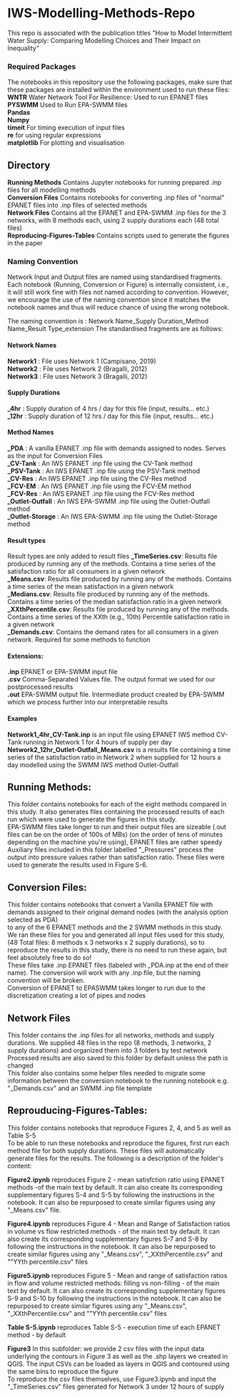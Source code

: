 # IWS-Modelling-Methods-Repo
This repo is associated with the publication titles "How to Model Intermittent Water Supply: Comparing Modelling Choices and Their Impact on Inequality" 
  
### Required Packages  
The notebooks in this repository use the following packages, make sure that these packages are installed within the environment used to run these files:  
**WNTR** Water Network Tool For Resilience: Used to run EPANET files  
**PYSWMM** Used to Run EPA-SWMM files  
**Pandas**  
**Numpy**  
**timeit** For timing execution of input files  
**re** for using regular expressions  
**matplotlib** For plotting and visualisation  

## Directory
**Running Methods** Contains Jupyter notebooks for running prepared .inp files for all modelling methods   
**Conversion Files** Contains notebooks for converting .inp files of "normal" EPANET files into .inp files of selected methods  
**Network Files** Contains all the EPANET and EPA-SWMM .inp files for the 3 networks, with 8 methods each, using 2 supply durations each (48 total files)  
**Reproducing-Figures-Tables** Contains scripts used to generate the figures in the paper
  
### Naming Convention  
Network Input and Output files are named using standardised fragments. Each notebook (Running, Conversion or Figure) is internally consistent, i.e., it will still work fine with files not named according to convention. However, we encourage the use of the naming convention since it matches the notebook names and thus will reduce chance of using the wrong notebook.  
  
The naming convention is : Network Name_Supply Duration_Method Name_Result Type_extension
The standardised fragments are as follows:  
#### Network Names
**Network1** : File uses Network 1 (Campisano, 2019)  
**Network2** : File uses Network 2 (Bragalli, 2012)  
**Network3** : File uses Network 3 (Bragalli, 2012)
  
#### Supply Durations
**_4hr** : Supply duration of 4 hrs / day for this file (input, results… etc.)  
**_12hr** : Supply duration of 12 hrs / day for this file (input, results… etc.)  
  
#### Method Names
**_PDA** : A vanilla EPANET .inp file with demands assigned to nodes. Serves as the input for Conversion Files  
**_CV-Tank** : An IWS EPANET .inp file using the CV-Tank method  
**_PSV-Tank** : An IWS EPANET .inp file using the PSV-Tank method  
**_CV-Res** :  An IWS EPANET .inp file using the CV-Res method  
**_FCV-EM** : An IWS EPANET .inp file using the FCV-EM method  
**_FCV-Res** : An IWS EPANET .inp file using the FCV-Res method  
**_Outlet-Outfall** : An IWS EPA-SWMM .inp file using the Outlet-Outfall method  
**_Outlet-Storage** : An IWS EPA-SWMM .inp file using the Outlet-Storage method
  
#### Result types
Result types are only added to result files
**_TimeSeries.csv**: Results file produced by running any of the methods. Contains a time series of the satisfaction ratio for all consumers in a given network  
**_Means.csv**: Results file produced by running any of the methods. Contains a time series of the mean satisfaction in a given network  
**_Medians.csv**: Results file produced by running any of the methods. Contains a time series of the median satisfaction ratio  in a given network  
**_XXthPercentile.csv**:  Results file produced by running any of the methods. Contains a time series of the XXth (e.g., 10th) Percentile satisfaction ratio in a given network  
**_Demands.csv**: Contains the demand rates for all consumers in a given network. Required for some methods to function  
  
#### Extensions:
**.inp** EPANET or EPA-SWMM input file  
**.csv** Comma-Separated Values file. The output format we used for our postprocessed results  
**.out** EPA-SWMM output file. Intermediate product created by EPA-SWMM which we process further into our interpretable results  

#### Examples

**Network1_4hr_CV-Tank.inp** is an input file using EPANET IWS method CV-Tank running in Network 1 for 4 hours of supply per day  
**Network2_12hr_Outlet-Outfall_Means.csv** is a results file containing a time series of the satisfaction ratio in Network 2 when supplied for 12 hours a day modelled using the SWMM IWS method Outlet-Outfall  
  
## Running Methods:
This folder contains notebooks for each of the eight methods compared in this study. It also generates files containing the processed results of each run which were used to generate the figures in this study.  
EPA-SWMM files take longer to run and their output files are sizeable (.out files can be on the order of 100s of MBs) (on the order of tens of minutes depending on the machine you're using), EPANET files are rather speedy  
Auxiliary files included in this folder labelled "_Pressures" process the output into pressure values rather than satisfaction ratio. These files were used to generate the results used in Figure S-6.  
  
## Conversion Files:
This folder contains notebooks that convert a Vanilla EPANET file with demands assigned to their original demand nodes (with the analysis option selected as PDA)  
to any of the 6 EPANET methods and the 2 SWMM methods in this study. We ran these files for you and generated all input files used for this study, (48 Total files: 8 methods x 3 networks x 2 supply durations), so to reproduce the results in this study, there is no need to run these again, but feel absolutely free to do so!  
These files take .inp EPANET files (labeled with _PDA.inp at the end of their name). The conversion will work with any .inp file, but the naming convention will be broken.  
Conversion of EPANET to EPASWMM takes longer to run due to the discretization creating a lot of pipes and nodes  
  
## Network Files  
This folder contains the .inp files for all networks, methods and supply durations. We supplied 48 files in the repo (8 methods, 3 networks, 2 supply durations) and organized them into 3 folders by test network  
Processed results are also saved to this folder by default unless the path is changed  
This folder also contains some helper files needed to migrate some information between the conversion notebook to the running notebook e.g. "_Demands.csv" and an  SWMM .inp file template  
  
## Reprouducing-Figures-Tables:
This folder contains notebooks that reproduce Figures 2, 4, and 5 as well as Table S-5  
To be able to run these notebooks and reproduce the figures, first run each method file for both supply durations. These files will automatically generate files for the results. The following is a description of the folder's content:  
  
**Figure2.ipynb** reproduces Figure 2 - mean satisfction ratio using EPANET methods -of the main text by default. It can also create its corresponding supplementary figures S-4 and S-5 by following the instructions in the notebook. It can also be repurposed to create similar figures using any "_Means.csv" file.  
  
**Figure4.ipynb** reproduces Figure 4 - Mean and Range of Satisfaction ratios in volume vs flow restricted methods - of the main text by default. It can also create its corresponding supplementary figures S-7 and S-8 by following the instructions in the notebook. It can also be repurposed to create similar figures using any "_Means.csv", "_XXthPercentile.csv" and ""YYth percentile.csv" files  
  
**Figure5.ipynb** reproduces Figure 5 - Mean and range of satisfaction ratios in flow and volume restricted methods: filling vs non-filling - of the main text by default. It can also create its corresponding supplementary figures S-9 and S-10 by following the instructions in the notebook. It can also be repurposed to create similar figures using any "_Means.csv", "_XXthPercentile.csv" and ""YYth percentile.csv" files  
  
**Table S-5.ipynb** reproduces Table S-5 - execution time of each EPANET method - by default  
  
**Figure3** In this subfolder: we provide 2 csv files with the input data underlying the contours in Figure 3 as well as the .shp layers we created in QGIS. The input CSVs can be loaded as layers in QGIS and contoured using the same bins to reproduce the figure  
To reproduce the csv files themselves, use Figure3.ipynb and input the "_TimeSeries.csv" files generated for Network 3 under 12 hours of supply 